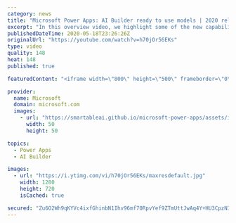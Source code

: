 ```yaml
---
category: news
title: "Microsoft Power Apps: AI Builder ready to use models | 2020 release wave 1 overview"
excerpt: "In this overview video, we highlight some of the new capabilities included in the latest update to Microsoft Power Apps, AI Builder ready to use models.     Here are the capabilities covered:   • Entity extraction helps you by identifying and extracting people, dates, places, locations, etc. from text"
publishedDateTime: 2020-05-18T23:26:26Z
originalUrl: "https://youtube.com/watch?v=h70jOr56EKs"
type: video
quality: 148
heat: 148
published: true

featuredContent: "<iframe width=\"800\" height=\"500\" frameborder=\"0\" src=\"https://www.youtube.com/embed/h70jOr56EKs\" allow=\"accelerometer; autoplay; encrypted-media; gyroscope; picture-in-picture\" allowfullscreen></iframe>"

provider:
  name: Microsoft
  domain: microsoft.com
  images:
    - url: "https://smartableai.github.io/microsoft-power-apps/assets/images/organizations/microsoft.com-50x50.jpg"
      width: 50
      height: 50

topics:
  - Power Apps
  - AI Builder

images:
  - url: "https://i.ytimg.com/vi/h70jOr56EKs/maxresdefault.jpg"
    width: 1280
    height: 720
    isCached: true

secured: "Zu6O2Wh9qKYVc4ixfGhinbN1Ihv96mf70RpvYef9ZTmUttJwAq4Y+HU3CpzNI/wocA8oIu5xf1QHyegDaGtK/QZwzzT5O1otG59Rd4/OGn3IX15YX+hDRqvEehcG/yxVNeU1rK8sseMZVOekFHPCuaXE05vptqc+r0fslAs80noDgTgyvm3ZozYYip1xSsdLejdiJ0gJMbTF+88PHHDdu5mhA3KjZCFWGbT0P4CyYaTGYmjV3gk+oVZfvtRI7UWw3rz5Nbcfe2o1CCWAD1srzgY4UtDgifv4G82IMuatP0JHAPIzY7v2j17QDU2FwqsrVS/mBgKLSc4eD3kFjilpfMxgASiSJ4jrAdtrp0Km6/h/WOvaqgsRIWHF6sukwQuvaU7/w7hEiH+1RFFnZPzmbeI/FS3pIEwUBA7qb4ulmduSM77E1tdeeM1cHjHpclV6;XkBZKB1h22CNnUAdEPGDWg=="
---
```


